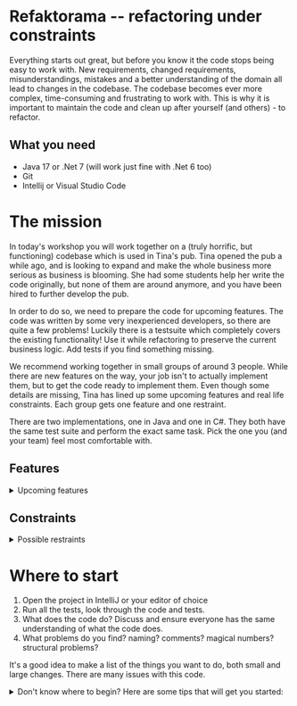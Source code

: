 # Refaktorama -- refactoring under constraints

Everything starts out great, but before you know it the code stops being easy to work with.
New requirements, changed requirements, misunderstandings, mistakes and a better understanding of the domain all lead
to changes in the codebase.
The codebase becomes ever more complex, time-consuming and frustrating to work with.
This is why it is important to maintain the code and clean up after yourself (and others) - to refactor.

## What you need

- Java 17 or .Net 7 (will work just fine with .Net 6 too)
- Git
- Intellij or Visual Studio Code

# The mission

In today's workshop you will work together on a (truly horrific, but functioning) codebase which is used in Tina's pub.
Tina opened the pub a while ago, and is looking to expand and make the whole business more serious as business is blooming.
She had some students help her write the code originally, but none of them are around anymore, and you have been hired to
further develop the pub.

In order to do so, we need to prepare the code for upcoming features. The code was written by some very inexperienced developers,
so there are quite a few problems! Luckily there is a testsuite which completely covers the existing functionality! Use it while refactoring
to preserve the current business logic. Add tests if you find something missing.

We recommend working together in small groups of around 3 people. While there are new features on the way, your job
isn't to actually implement them, but to get the code ready to implement them. Even though some details are missing,
Tina has lined up some upcoming features and real life constraints. Each group gets one feature and one restraint.

There are two implementations, one in Java and one in C#. They both have the same test suite and perform the exact same task.
Pick the one you (and your team) feel most comfortable with.

## Features

<details>
<summary>
Upcoming features
</summary>

### 1. Adjustable menu

Tina is getting a new beverage supplier and will be creating a whole new drinks menu. The only thing she knows already is
that the code needs to accommodate not only a new menu, but frequently changing menus. Your job is to refactor to allow
for this.

### 2. Offer food

To attract more people to the bar Tina has decided to serve food. Refactor the code to accomodate this change.

### 3. Add tips

The customers in the pub are happy with the service, and would like to tip the staff. Prepare the code so that
it's easy to get going with tips. This will require an API change.

### 4. Flexible discount system

Tina wants to have a better system for discounts, even though she doesn't have the list of new discounts just yet.
Prepare the code for a more flexible discount system.

### 5. Special orders

There have been customers that want to customize their drink orders, but the bartender was no way
to register these orders. Tina has agreed that the price of the drink will always be the sum of the ingredients.
Prepare the code for special orders. This requires an API change.

### 6. Receipts

Customers sometimes want receipts for billing purposes, and Tina wants to have business events in the pub.
Refactor so that receipts can be implemented.

</details>

## Constraints

<details>
<summary>
Possible restraints
</summary>

### 1. None

Redesign as you wish, change or expand the API to suit your needs.

### 2. Fixed API (partial)

The signature (parameters and return type) of the method computeCost cannot change.
It is in use by another system that will break if this is changed.

### 3. Finish in 2 hours (severe)

Finish completely in 2 hours, as the pub opens in 2 hours, and the system needs to be working!

</details>

# Where to start

1. Open the project in IntelliJ or your editor of choice
2. Run all the tests, look through the code and tests.
3. What does the code do? Discuss and ensure everyone has the same understanding of what the code does.
4. What problems do you find? naming? comments? magical numbers? structural problems?

It's a good idea to make a list of the things you want to do, both small and large changes. There are many issues with this code.

<details>
<summary>
Don't know where to begin? Here are some tips that will get you started:
</summary>
1. Fix magical numbers
2. Improve the naming to reflect the concepts that are represented in the code
3. Remove unnecessary comments
4. create functions for different tasks performed by the code
</details>
